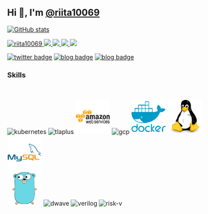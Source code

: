<h2 align="left">Hi 👋, I'm <a href="https://riita10069.me">@riita10069</a></h1>

[![GitHub stats](https://github-readme-stats.vercel.app/api?username=riita10069&count_private=true&show_icons=true)](https://github.com/riita10069/github-readme-stats)


<!-- [![trophy](https://github-profile-trophy.vercel.app/?username=riita10069&column=8)](https://github.com/riita10069/github-profile-trophy)
 -->

<p align="left"> 
  <a href="https://github.com/riita10069/riita10069/">
    <img src="https://komarev.com/ghpvc/?username=riita10069" alt="riita10069" />
  </a>
  <a href="http://twitter.com/riita10069">
    <img height="20" src="https://img.shields.io/twitter/follow/riita10069?label=Twitter&logo=twitter&style=flat" />
  </a>
  <a href="https://github.com/riita10069">
    <img height="20" src="https://img.shields.io/github/followers/riita10069?label=follow&logo=github&style=flat" />
  </a>
  <a href="http://qiita.com/riita10069">
    <img height="20" src="https://qiita-badge.apiapi.app/s/riita10069/posts.svg" />
  </a>
  <//qiita.com/riita10069">
    <img height="20" src="https://qiita-badge.apiapi.app/s/riita10069/contributions.svg" />
  </a>
</p>
  

[![twitter badge](https://img.shields.io/badge/twitter-riita10069-1da1f2?style=flat-square&logo=twitter)](https://twitter.com/riita10069) 
[![blog badge](https://img.shields.io/badge/blog-riita10069.me-1f425f?style=flat-square)](https://riita10069.github.io/aboutme/)
[![blog badge](https://img.shields.io/badge/speakerdeck-riita10069-1f425f?style=flat-square)](https://speakerdeck.com/riita10069)

### Skills
  
<br>
<p align="left">
<img src="https://www.vectorlogo.zone/logos/kubernetes/kubernetes-icon.svg" alt="kubernetes" width="80" height="80"/>
<img src="https://lamport.azurewebsites.net/tla/splash_small.png" alt="tlaplus" width="105.212121" height="70"/>
<img src="https://raw.githubusercontent.com/devicons/devicon/master/icons/amazonwebservices/amazonwebservices-original-wordmark.svg" alt="aws" width="80" height="80"/>
<img src="https://www.vectorlogo.zone/logos/google_cloud/google_cloud-icon.svg" alt="gcp" width="80" height="80"/>
<img src="https://raw.githubusercontent.com/devicons/devicon/master/icons/docker/docker-plain-wordmark.svg" alt="docker" width="80" height="80"/>
<img src="https://raw.githubusercontent.com/devicons/devicon/master/icons/linux/linux-original.svg" alt="linux" width="80" height="80"/>
<img src="https://raw.githubusercontent.com/devicons/devicon/master/icons/mysql/mysql-original-wordmark.svg" alt="mysql" width="80" height="80"/>
<br>
<img src="https://raw.githubusercontent.com/devicons/devicon/master/icons/go/go-original.svg" alt="go" width="80" height="80"/>
<img src="https://upload.wikimedia.org/wikipedia/commons/4/4f/Logo_dwave.png" alt="dwave" width="250" height="70"/>

<img src="https://upload.wikimedia.org/wikipedia/en/e/ef/SystemVerilog_logo.png" alt="verilog" width="199.805825243" height="70"/>
<img src="https://riscv.org/wp-content/uploads/2015/10/cropped-LI_profile.png" alt="risk-v" width="80" height="80"/>

  
<br>

</p>
  
